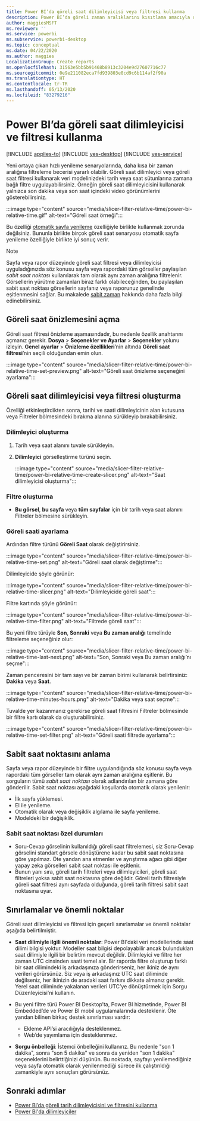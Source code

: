 ```yaml
---
title: Power BI’da göreli saat dilimleyicisi veya filtresi kullanma
description: Power BI’da göreli zaman aralıklarını kısıtlama amacıyla dilimleyicileri veya filtreleri kullanmayı öğrenin.
author: maggiesMSFT
ms.reviewer: ''
ms.service: powerbi
ms.subservice: powerbi-desktop
ms.topic: conceptual
ms.date: 04/22/2020
ms.author: maggies
LocalizationGroup: Create reports
ms.openlocfilehash: 31563e5bb5b91468b8913c3204e9d27607716c77
ms.sourcegitcommit: 0e9e211082eca7fd939803e0cd9c6b114af2f90a
ms.translationtype: HT
ms.contentlocale: tr-TR
ms.lasthandoff: 05/13/2020
ms.locfileid: "83279216"
---
```

# <a name="use-a-relative-time-slicer-and-filter-in-power-bi"></a>Power BI’da göreli saat dilimleyicisi ve filtresi kullanma

[!INCLUDE [applies-to](../includes/applies-to.md)] [!INCLUDE [yes-desktop](../includes/yes-desktop.md)] [!INCLUDE [yes-service](../includes/yes-service.md)]

Yeni ortaya çıkan hızlı yenileme senaryolarında, daha kısa bir zaman aralığına filtreleme becerisi yararlı olabilir. Göreli saat dilimleyici veya göreli saat filtresi kullanarak veri modelinizdeki tarih veya saat sütunlarına zamana bağlı filtre uygulayabilirsiniz. Örneğin göreli saat dilimleyicisini kullanarak yalnızca son dakika veya son saat içindeki video görünümlerini gösterebilirsiniz. 

:::image type="content" source="media/slicer-filter-relative-time/power-bi-relative-time.gif" alt-text="Göreli saat örneği":::

Bu özelliği [otomatik sayfa yenileme](../create-reports/desktop-automatic-page-refresh.md) özelliğiyle birlikte kullanmak zorunda değilsiniz. Bununla birlikte birçok göreli saat senaryosu otomatik sayfa yenileme özelliğiyle birlikte iyi sonuç verir.  

> [!NOTE]
> Sayfa veya rapor düzeyinde göreli saat filtresi veya dilimleyicisi uyguladığınızda söz konusu sayfa veya rapordaki tüm görseller paylaşılan *sabit saat noktası* kullanılarak tam olarak aynı zaman aralığına filtrelenir. Görsellerin yürütme zamanları biraz farklı olabileceğinden, bu paylaşılan sabit saat noktası görsellerin sayfanız veya raporunuz genelinde eşitlenmesini sağlar. Bu makalede [sabit zaman](#understanding-anchor-time) hakkında daha fazla bilgi edinebilirsiniz.

## <a name="turn-on-relative-time-preview"></a>Göreli saat önizlemesini açma

Göreli saat filtresi önizleme aşamasındadır, bu nedenle özellik anahtarını açmanız gerekir. **Dosya** > **Seçenekler ve Ayarlar** > **Seçenekler** yolunu izleyin. **Genel ayarlar** > **Önizleme özellikleri**’nin altında **Göreli saat filtresi**’nin seçili olduğundan emin olun.

:::image type="content" source="media/slicer-filter-relative-time/power-bi-relative-time-set-preview.png" alt-text="Göreli saat önizleme seçeneğini ayarlama":::

## <a name="create-a-relative-time-slicer-or-filter"></a>Göreli saat dilimleyicisi veya filtresi oluşturma

Özelliği etkinleştirdikten sonra, tarihi ve saati dilimleyicinin alan kutusuna veya Filtreler bölmesindeki bırakma alanına sürükleyip bırakabilirsiniz. 

### <a name="create-a-slicer"></a>Dilimleyici oluşturma

1. Tarih veya saat alanını tuvale sürükleyin.

2. **Dilimleyici** görselleştirme türünü seçin.

    :::image type="content" source="media/slicer-filter-relative-time/power-bi-relative-time-create-slicer.png" alt-text="Saat dilimleyicisi oluşturma":::

### <a name="create-a-filter"></a>Filtre oluşturma
 
- **Bu görsel**, **bu sayfa** veya **tüm sayfalar** için bir tarih veya saat alanını Filtreler bölmesine sürükleyin.

### <a name="set-relative-time"></a>Göreli saati ayarlama 

Ardından filtre türünü **Göreli Saat** olarak değiştirirsiniz.

:::image type="content" source="media/slicer-filter-relative-time/power-bi-relative-time-set.png" alt-text="Göreli saat olarak değiştirme":::
 
Dilimleyicide şöyle görünür:

:::image type="content" source="media/slicer-filter-relative-time/power-bi-relative-time-slicer.png" alt-text="Dilimleyicide göreli saat":::

Filtre kartında şöyle görünür: 

:::image type="content" source="media/slicer-filter-relative-time/power-bi-relative-time-filter.png" alt-text="Filtrede göreli saat":::
 
Bu yeni filtre türüyle **Son**, **Sonraki** veya **Bu zaman aralığı** temelinde filtreleme seçeneğiniz olur: 

:::image type="content" source="media/slicer-filter-relative-time/power-bi-relative-time-last-next.png" alt-text="Son, Sonraki veya Bu zaman aralığı’nı seçme":::
 
Zaman penceresini bir tam sayı ve bir zaman birimi kullanarak belirtirsiniz: **Dakika** veya **Saat**.
 
:::image type="content" source="media/slicer-filter-relative-time/power-bi-relative-time-minutes-hours.png" alt-text="Dakika veya saat seçme":::

Tuvalde yer kazanmanız gerekirse göreli saat filtresini Filtreler bölmesinde bir filtre kartı olarak da oluşturabilirsiniz.

:::image type="content" source="media/slicer-filter-relative-time/power-bi-relative-time-set-filter.png" alt-text="Göreli saati filtrede ayarlama":::
 
## <a name="understanding-anchor-time"></a>Sabit saat noktasını anlama

Sayfa veya rapor düzeyinde bir filtre uygulandığında söz konusu sayfa veya rapordaki tüm görseller tam olarak aynı zaman aralığına eşitlenir. Bu sorguların tümü *sabit saat noktası* olarak adlandırılan bir zamana göre gönderilir. Sabit saat noktası aşağıdaki koşullarda otomatik olarak yenilenir:

- İlk sayfa yüklemesi.
- El ile yenileme.
- Otomatik olarak veya değişiklik algılama ile sayfa yenileme.
- Modeldeki bir değişiklik.

### <a name="anchor-time-exceptions"></a>Sabit saat noktası özel durumları

- Soru-Cevap görselinin kullanıldığı göreli saat filtrelemesi, siz Soru-Cevap görselini standart görsele dönüştürene kadar bu sabit saat noktasına göre yapılmaz. Öte yandan ana etmenler ve ayrıştırma ağacı gibi diğer yapay zeka görselleri sabit saat noktası ile eşitlenir. 
- Bunun yanı sıra, göreli tarih filtreleri veya dilimleyicileri, göreli saat filtreleri yoksa sabit saat noktasına göre değildir. Göreli tarih filtresiyle göreli saat filtresi aynı sayfada olduğunda, göreli tarih filtresi sabit saat noktasına uyar.

## <a name="limitations-and-considerations"></a>Sınırlamalar ve önemli noktalar

Göreli saat dilimleyicisi ve filtresi için geçerli sınırlamalar ve önemli noktalar aşağıda belirtilmiştir.

- **Saat dilimiyle ilgili önemli noktalar**: Power BI'daki veri modellerinde saat dilimi bilgisi yoktur. Modeller saat bilgisi depolayabilir ancak bulundukları saat dilimiyle ilgili bir belirtim mevcut değildir. Dilimleyici ve filtre her zaman UTC cinsinden saati temel alır. Bir raporda filtre oluşturup farklı bir saat dilimindeki iş arkadaşınıza gönderirseniz, her ikiniz de aynı verileri görürsünüz. Siz veya iş arkadaşınız UTC saat diliminde değilseniz, her ikinizin de aradaki saat farkını dikkate almanız gerekir. Yerel saat diliminde yakalanan verileri UTC’ye dönüştürmek için Sorgu Düzenleyicisi'ni kullanın.
- Bu yeni filtre türü Power BI Desktop’ta, Power BI hizmetinde, Power BI Embedded’de ve Power BI mobil uygulamalarında desteklenir. Öte yandan bilinen birkaç destek sınırlaması vardır:

    - Ekleme API’si aracılığıyla desteklenmez.
    - Web’de yayımlama için desteklenmez.

- **Sorgu önbelleği**: İstemci önbelleğini kullanırız. Bu nedenle "son 1 dakika", sonra "son 5 dakika" ve sonra da yeniden "son 1 dakika" seçeneklerini belirttiğinizi düşünün. Bu noktada, sayfayı yenilemediğiniz veya sayfa otomatik olarak yenilenmediği sürece ilk çalıştırıldığı zamankiyle aynı sonuçları görürsünüz.

## <a name="next-steps"></a>Sonraki adımlar

- [Power BI’da göreli tarih dilimleyicisini ve filtresini kullanma](../visuals/desktop-slicer-filter-date-range.md)
- [Power BI'da dilimleyiciler](../visuals/power-bi-visualization-slicers.md)
